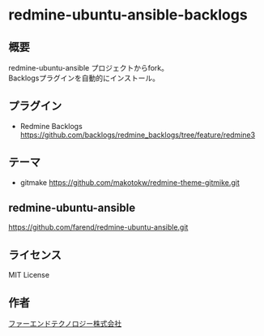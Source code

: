 # redmine-ubuntu-ansible-backlogs

## 概要
redmine-ubuntu-ansible プロジェクトからfork。  
Backlogsプラグインを自動的にインストール。

## プラグイン

- Redmine Backlogs https://github.com/backlogs/redmine_backlogs/tree/feature/redmine3

## テーマ

- gitmake https://github.com/makotokw/redmine-theme-gitmike.git

## redmine-ubuntu-ansible

https://github.com/farend/redmine-ubuntu-ansible.git

## ライセンス

MIT License


## 作者

[ファーエンドテクノロジー株式会社](http://www.farend.co.jp/)
